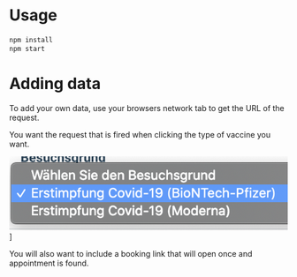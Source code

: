 # Usage

```
npm install
npm start
```

# Adding data

To add your own data, use your browsers network tab to get the URL of the request.

You want the request that is fired when clicking the type of vaccine you want.


![Alt text](./assets/how_to.png?raw=true "Step 1")]

You will also want to include a booking link that will open once and appointment is found.


